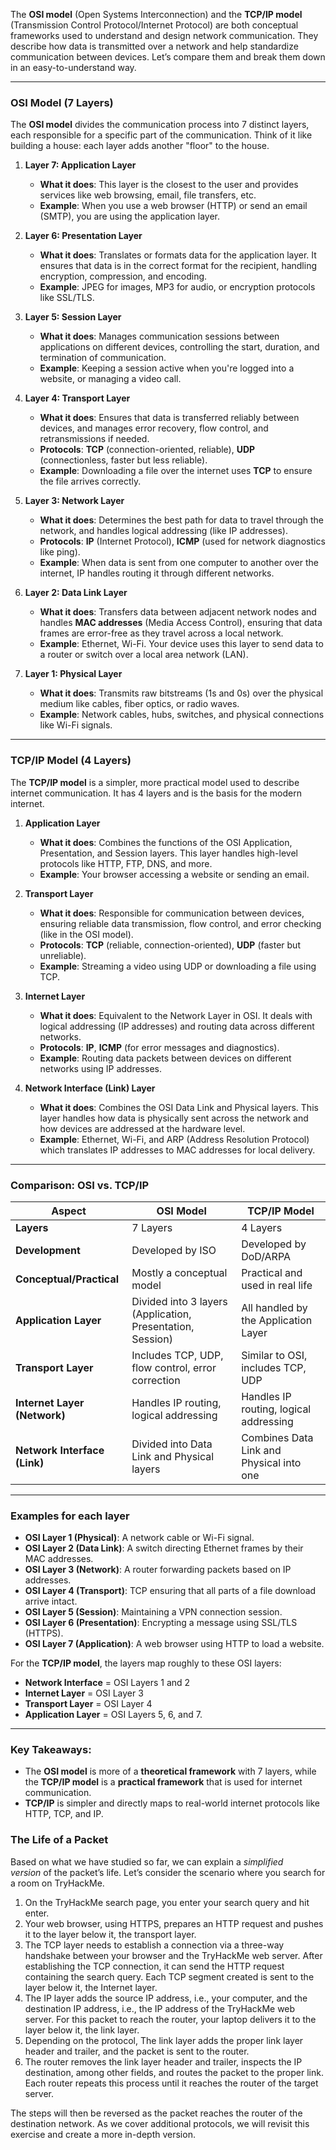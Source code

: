 The **OSI model** (Open Systems Interconnection) and the **TCP/IP model** (Transmission Control Protocol/Internet Protocol) are both conceptual frameworks used to understand and design network communication. They describe how data is transmitted over a network and help standardize communication between devices. Let’s compare them and break them down in an easy-to-understand way.

---

### **OSI Model (7 Layers)**

The **OSI model** divides the communication process into 7 distinct layers, each responsible for a specific part of the communication. Think of it like building a house: each layer adds another "floor" to the house.

1. **Layer 7: Application Layer**
    
    - **What it does**: This layer is the closest to the user and provides services like web browsing, email, file transfers, etc.
    - **Example**: When you use a web browser (HTTP) or send an email (SMTP), you are using the application layer.
2. **Layer 6: Presentation Layer**
    
    - **What it does**: Translates or formats data for the application layer. It ensures that data is in the correct format for the recipient, handling encryption, compression, and encoding.
    - **Example**: JPEG for images, MP3 for audio, or encryption protocols like SSL/TLS.
3. **Layer 5: Session Layer**
    
    - **What it does**: Manages communication sessions between applications on different devices, controlling the start, duration, and termination of communication.
    - **Example**: Keeping a session active when you're logged into a website, or managing a video call.
4. **Layer 4: Transport Layer**
    
    - **What it does**: Ensures that data is transferred reliably between devices, and manages error recovery, flow control, and retransmissions if needed.
    - **Protocols**: **TCP** (connection-oriented, reliable), **UDP** (connectionless, faster but less reliable).
    - **Example**: Downloading a file over the internet uses **TCP** to ensure the file arrives correctly.
5. **Layer 3: Network Layer**
    
    - **What it does**: Determines the best path for data to travel through the network, and handles logical addressing (like IP addresses).
    - **Protocols**: **IP** (Internet Protocol), **ICMP** (used for network diagnostics like ping).
    - **Example**: When data is sent from one computer to another over the internet, IP handles routing it through different networks.
6. **Layer 2: Data Link Layer**
    
    - **What it does**: Transfers data between adjacent network nodes and handles **MAC addresses** (Media Access Control), ensuring that data frames are error-free as they travel across a local network.
    - **Example**: Ethernet, Wi-Fi. Your device uses this layer to send data to a router or switch over a local area network (LAN).
7. **Layer 1: Physical Layer**
    
    - **What it does**: Transmits raw bitstreams (1s and 0s) over the physical medium like cables, fiber optics, or radio waves.
    - **Example**: Network cables, hubs, switches, and physical connections like Wi-Fi signals.

---

### **TCP/IP Model (4 Layers)**

The **TCP/IP model** is a simpler, more practical model used to describe internet communication. It has 4 layers and is the basis for the modern internet.

1. **Application Layer**
    
    - **What it does**: Combines the functions of the OSI Application, Presentation, and Session layers. This layer handles high-level protocols like HTTP, FTP, DNS, and more.
    - **Example**: Your browser accessing a website or sending an email.
2. **Transport Layer**
    
    - **What it does**: Responsible for communication between devices, ensuring reliable data transmission, flow control, and error checking (like in the OSI model).
    - **Protocols**: **TCP** (reliable, connection-oriented), **UDP** (faster but unreliable).
    - **Example**: Streaming a video using UDP or downloading a file using TCP.
3. **Internet Layer**
    
    - **What it does**: Equivalent to the Network Layer in OSI. It deals with logical addressing (IP addresses) and routing data across different networks.
    - **Protocols**: **IP**, **ICMP** (for error messages and diagnostics).
    - **Example**: Routing data packets between devices on different networks using IP addresses.
4. **Network Interface (Link) Layer**
    
    - **What it does**: Combines the OSI Data Link and Physical layers. This layer handles how data is physically sent across the network and how devices are addressed at the hardware level.
    - **Example**: Ethernet, Wi-Fi, and ARP (Address Resolution Protocol) which translates IP addresses to MAC addresses for local delivery.

---

### **Comparison: OSI vs. TCP/IP**

|**Aspect**|**OSI Model**|**TCP/IP Model**|
|---|---|---|
|**Layers**|7 Layers|4 Layers|
|**Development**|Developed by ISO|Developed by DoD/ARPA|
|**Conceptual/Practical**|Mostly a conceptual model|Practical and used in real life|
|**Application Layer**|Divided into 3 layers (Application, Presentation, Session)|All handled by the Application Layer|
|**Transport Layer**|Includes TCP, UDP, flow control, error correction|Similar to OSI, includes TCP, UDP|
|**Internet Layer (Network)**|Handles IP routing, logical addressing|Handles IP routing, logical addressing|
|**Network Interface (Link)**|Divided into Data Link and Physical layers|Combines Data Link and Physical into one|

---

### **Examples for each layer**

- **OSI Layer 1 (Physical)**: A network cable or Wi-Fi signal.
- **OSI Layer 2 (Data Link)**: A switch directing Ethernet frames by their MAC addresses.
- **OSI Layer 3 (Network)**: A router forwarding packets based on IP addresses.
- **OSI Layer 4 (Transport)**: TCP ensuring that all parts of a file download arrive intact.
- **OSI Layer 5 (Session)**: Maintaining a VPN connection session.
- **OSI Layer 6 (Presentation)**: Encrypting a message using SSL/TLS (HTTPS).
- **OSI Layer 7 (Application)**: A web browser using HTTP to load a website.

For the **TCP/IP model**, the layers map roughly to these OSI layers:

- **Network Interface** = OSI Layers 1 and 2
- **Internet Layer** = OSI Layer 3
- **Transport Layer** = OSI Layer 4
- **Application Layer** = OSI Layers 5, 6, and 7.

---

### Key Takeaways:

- The **OSI model** is more of a **theoretical framework** with 7 layers, while the **TCP/IP model** is a **practical framework** that is used for internet communication.
- **TCP/IP** is simpler and directly maps to real-world internet protocols like HTTP, TCP, and IP.





### The Life of a Packet

Based on what we have studied so far, we can explain a _simplified version_ of the packet’s life. Let’s consider the scenario where you search for a room on TryHackMe.

1. On the TryHackMe search page, you enter your search query and hit enter.
2. Your web browser, using HTTPS, prepares an HTTP request and pushes it to the layer below it, the transport layer.
3. The TCP layer needs to establish a connection via a three-way handshake between your browser and the TryHackMe web server. After establishing the TCP connection, it can send the HTTP request containing the search query. Each TCP segment created is sent to the layer below it, the Internet layer.
4. The IP layer adds the source IP address, i.e., your computer, and the destination IP address, i.e., the IP address of the TryHackMe web server. For this packet to reach the router, your laptop delivers it to the layer below it, the link layer.
5. Depending on the protocol, The link layer adds the proper link layer header and trailer, and the packet is sent to the router.
6. The router removes the link layer header and trailer, inspects the IP destination, among other fields, and routes the packet to the proper link. Each router repeats this process until it reaches the router of the target server.

The steps will then be reversed as the packet reaches the router of the destination network. As we cover additional protocols, we will revisit this exercise and create a more in-depth version.